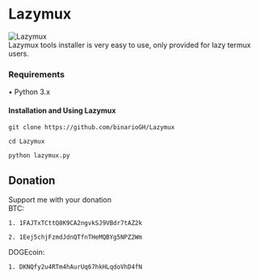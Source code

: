 # Lazymux
![Lazymux](https://github.com/Gameye98/Lazymux/core/lazymux.png)<br>
Lazymux tools installer is very easy to use, only provided for lazy termux users.

### Requirements
• Python 3.x

#### Installation and Using Lazymux

```
git clone https://github.com/binarioGH/Lazymux
```
```
cd Lazymux
```
```
python lazymux.py
```

## Donation
Support me with your donation<br>
BTC:<br>
```
1. 1FAJTxTCttQ8K9CA2ngvkSJ9VBdr7tAZ2k
```
```
2. 1Eej5chjFzmdJdnQTfnTHeMQBYg5NPZ2Wm
```
DOGEcoin:<br>
```
1. DKNQfy2u4RTm4hAurUq67hkHLqdoVhD4fN
```